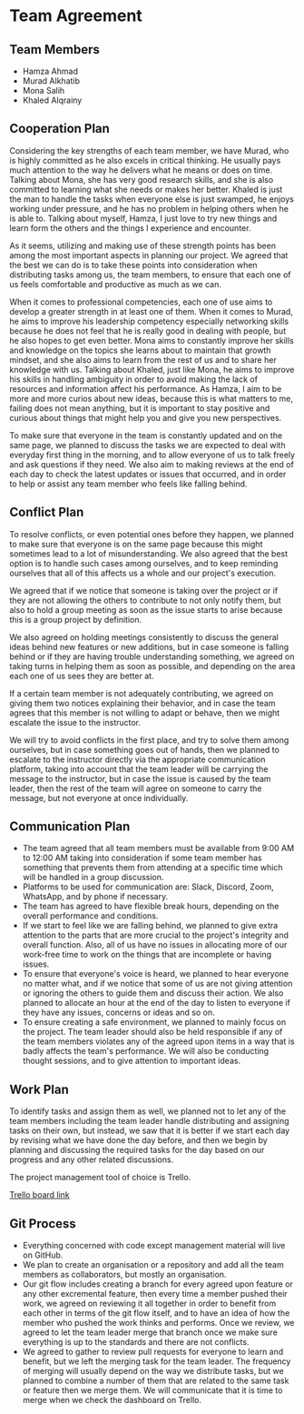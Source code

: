 # Team Agreement

## Team Members

* Hamza Ahmad
* Murad Alkhatib
* Mona Salih
* Khaled Alqrainy

## Cooperation Plan

Considering the key strengths of each team member, we have Murad, who is highly committed as he also excels in critical thinking. He usually pays much attention to the way he delivers what he means or does on time. Talking about Mona, she has very good research skills, and she is also committed to learning what she needs or makes her better. Khaled is just the man to handle the tasks when everyone else is just swamped, he enjoys working under pressure, and he has no problem in helping others when he is able to. Talking about myself, Hamza, I just love to try new things and learn form the others and the things I experience and encounter.

As it seems, utilizing and making use of these strength points has been among the most important aspects in planning our project. We agreed that the best we can do is to take these points into consideration when distributing tasks among us, the team members, to ensure that each one of us feels comfortable and productive as much as we can. 

When it comes to professional competencies, each one of use aims to develop a greater strength in at least one of them. When it comes to Murad, he aims to improve his leadership competency especially networking skills because he does not feel that he is really good in dealing with people, but he also hopes to get even better. Mona aims to constantly improve her skills and knowledge on the topics she learns about to maintain that growth mindset, and she also aims to learn from the rest of us and to share her knowledge with us. Talking about Khaled, just like Mona, he aims to improve his skills in handling ambiguity in order to avoid making the lack of resources and information affect his performance. As Hamza, I aim to be more and more curios about new ideas, because this is what matters to me, failing does not mean anything, but it is important to stay positive and curious about things that might help you and give you new perspectives.

To make sure that everyone in the team is constantly updated and on the same page, we planned to discuss the tasks we are expected to deal with everyday first thing in the morning, and to allow everyone of us to talk freely and ask questions if they need. We also aim to making reviews at the end of each day to check the latest updates or issues that occurred, and in order to help or assist any team member who feels like falling behind.

## Conflict Plan

To resolve conflicts, or even potential ones before they happen, we planned to make sure that everyone is on the same page because this might sometimes lead to a lot of misunderstanding. We also agreed that the best option is to handle such cases among ourselves, and to keep reminding ourselves that all of this affects us a whole and our project's execution.

We agreed that if we notice that someone is taking over the project or if they are not allowing the others to contribute to not only notify them, but also to hold a group meeting as soon as the issue starts to arise because this is a group project by definition.

We also agreed on holding meetings consistently to discuss the general ideas behind new features or new additions, but in case someone is falling behind or if they are having trouble understanding something, we agreed on taking turns in helping them as soon as possible, and depending on the area each one of us sees they are better at.

If a certain team member is not adequately contributing, we agreed on giving them two notices explaining their behavior, and in case the team agrees that this member is not willing to adapt or behave, then we might escalate the issue to the instructor.

We will try to avoid conflicts in the first place, and try to solve them among ourselves, but in case something goes out of hands, then we planned to escalate to the instructor directly via the appropriate communication platform, taking into account that the team leader will be carrying the message to the instructor, but in case the issue is caused by the team leader, then the rest of the team will agree on someone to carry the message, but not everyone at once individually.

## Communication Plan

- The team agreed that all team members must be available from 9:00 AM to 12:00 AM taking into consideration if some team member has something that prevents them from attending at a specific time which will be handled in a group discussion.
- Platforms to be used for communication are: Slack, Discord, Zoom, WhatsApp, and by phone if necessary.
- The team has agreed to have flexible break hours, depending on the overall performance and conditions.
- If we start to feel like we are falling behind, we planned to give extra attention to the parts that are more crucial to the project's integrity and overall function. Also, all of us have no issues in allocating more of our work-free time to work on the things that are incomplete or having issues.
- To ensure that everyone's voice is heard, we planned to hear everyone no matter what, and if we notice that some of us are not giving attention or ignoring the others to guide them and discuss their action. We also planned to allocate an hour at the end of the day to listen to everyone if they have any issues, concerns or ideas and so on.
- To ensure creating a safe environment, we planned to mainly focus on the project. The team leader should also be held responsible if any of the team members violates any of the agreed upon items in a way that is badly affects the team's performance. We will also be conducting thought sessions, and to give attention to important ideas.

## Work Plan

To identify tasks and assign them as well, we planned not to let any of the team members including the team leader handle distributing and assigning tasks on their own, but instead, we saw that it is better if we start each day by revising what we have done the day before, and then we begin by planning and discussing the required tasks for the day based on our progress and any other related discussions. 

The project management tool of choice is Trello.

[Trello board link](https://trello.com/b/eigIzOvr/mid-term-project-board)

## Git Process

- Everything concerned with code except management material will live on GitHub.
- We plan to create an organisation or a repository and add all the team members as collaborators, but mostly an organisation.
- Our git flow includes creating a branch for every agreed upon feature or any other excremental feature, then every time a member pushed their work, we agreed on reviewing it all together in order to benefit from each other in terms of the git flow itself, and to have an idea of how the member who pushed the work thinks and performs. Once we review, we agreed to let the team leader merge that branch once we make sure everything is up to the standards and there are not conflicts.
- We agreed to gather to review pull requests for everyone to learn and benefit, but we left the merging task for the team leader. The frequency of merging will usually depend on the way we distribute tasks, but we planned to combine a number of them that are related to the same task or feature then we merge them. We will communicate that it is time to merge when we check the dashboard on Trello.

